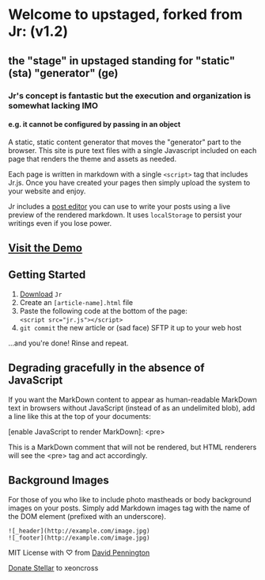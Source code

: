 # Welcome to upstaged, forked from Jr: (v1.2)
## the "stage" in upstaged standing for "static" (sta) "generator" (ge)
### Jr's concept is fantastic but the execution and organization is somewhat lacking IMO
#### e.g. it cannot be configured by passing in an object

A static, static content generator that moves the "generator" part to the browser.
This site is pure text files with a single Javascript included on each page that renders
the theme and assets as needed.

Each page is written in markdown with a single `<script>` tag that includes Jr.js. Once you have created your pages then simply upload the system to your website and enjoy.

Jr includes a [post editor](http://xeoncross.github.io/jr/editor.html) you can use to write your posts using a live preview of the rendered markdown. It uses `localStorage` to persist your writings even if you lose power.

## [Visit the Demo](http://xeoncross.github.io/jr)

## Getting Started

1. [Download](http://github.com/Xeoncross/Jr) `Jr`
2. Create an `[article-name].html` file
3. Paste the following code at the bottom of the page:  
	<code>&lt;script src=&quot;jr.js&quot;&gt;&lt;/script&gt;</code>  
4. `git commit` the new article or (sad face) SFTP it up to your web host

...and you're done! Rinse and repeat.

## Degrading gracefully in the absence of JavaScript

If you want the MarkDown content to appear as human-readable MarkDown text in browsers without JavaScript (instead of as an undelimited blob), add a line like this at the top of your documents:

\[enable JavaScript to render MarkDown\]: \<pre\>

This is a MarkDown comment that will not be rendered, but HTML renderers will see the \<pre\> tag and act accordingly.

## Background Images

For those of you who like to include photo mastheads or body background images on your posts. Simply add Markdown images tag with the name of the DOM element (prefixed with an underscore).

	![_header](http://example.com/image.jpg)
	![_footer](http://example.com/image.jpg)

MIT License with ♡ from [David Pennington](http://davidpennington.me)

[Donate Stellar](https://www.stellar.org) to xeoncross
